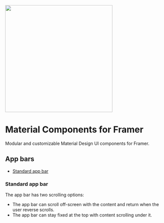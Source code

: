 <img src="https://user-images.githubusercontent.com/6703130/29192541-14d00f6e-7e22-11e7-9105-8e2627531802.png" width="344">

# Material Components for Framer
Modular and customizable Material Design UI components for Framer.

## App bars
- [Standard app bar](#standard-app-bar)

### Standard app bar
The app bar has two scrolling options:
- The app bar can scroll off-screen with the content and return when the user reverse scrolls.
- The app bar can stay fixed at the top with content scrolling under it.
